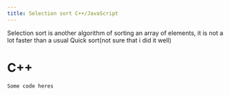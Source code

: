 ```yaml
---
title: Selection sort C++/JavaScript
---
```

Selection sort is another algorithm of sorting an array of elements, it is not a lot faster than a usual Quick sort(not sure that i did it well)
# C++
```
Some code heres
```
